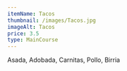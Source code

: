 ```yaml
---
itemName: Tacos
thumbnail: /images/Tacos.jpg
imageAlt: Tacos
price: 3.5
type: MainCourse
---
```

Asada, Adobada, Carnitas, Pollo, Birria